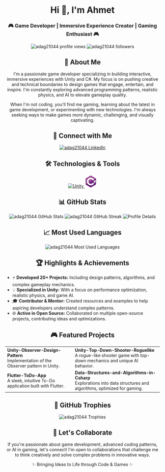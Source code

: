 <h1 align="center">Hi 👋, I'm Ahmet</h1>
<h3 align="center">🎮 Game Developer | Immersive Experience Creator | Gaming Enthusiast 🎮</h3>

<p align="center">
  <img src="https://komarev.com/ghpvc/?username=adag21044&label=Profile%20views&color=0e75b6&style=flat" alt="adag21044 profile views" />
  <img src="https://img.shields.io/github/followers/adag21044?label=Followers&style=social" alt="adag21044 followers" />
</p>


<h2 align="center">🚀 About Me</h2>
<p align="center">
  I'm a passionate game developer specializing in building interactive, immersive experiences with Unity and C#. My focus is on pushing creative and technical boundaries to design games that engage, entertain, and inspire. I'm constantly exploring advanced programming patterns, realistic physics, and AI to elevate gameplay quality.
</p>
<p align="center">
  When I'm not coding, you'll find me gaming, learning about the latest in game development, or experimenting with new technologies. I'm always seeking ways to make games more dynamic, challenging, and visually captivating.
</p>



<h2 align="center">🔗 Connect with Me</h2>
<p align="center">
  <a href="https://linkedin.com/in/adag21044" target="_blank">
    <img src="https://raw.githubusercontent.com/rahuldkjain/github-profile-readme-generator/master/src/images/icons/Social/linked-in-alt.svg" alt="adag21044 LinkedIn" height="30" width="40" />
  </a>
</p>



<h2 align="center">🛠️ Technologies & Tools</h2>
<p align="center">
  <a href="https://unity.com/" target="_blank" rel="noreferrer">
    <img src="https://www.vectorlogo.zone/logos/unity3d/unity3d-icon.svg" alt="Unity" width="40" height="40"/>
  </a>
  <a href="https://www.w3schools.com/cs/" target="_blank" rel="noreferrer"> 
    <img src="https://raw.githubusercontent.com/devicons/devicon/master/icons/csharp/csharp-original.svg" alt="C#" width="40" height="40"/> 
  </a> 
</p>


<h2 align="center">📊 GitHub Stats</h2>
<p align="center">
  <img src="https://github-readme-stats.vercel.app/api?username=adag21044&show_icons=true&theme=radical" alt="adag21044 GitHub Stats" />
  <img src="https://github-readme-streak-stats.herokuapp.com/?user=adag21044&theme=dark" alt="adag21044 GitHub Streak" />
  <img src="https://github-profile-summary-cards.vercel.app/api/cards/profile-details?username=adag21044&theme=radical" alt="Profile Details" />
</p>



<h2 align="center">📈 Most Used Languages</h2>
<p align="center">
  <img src="https://github-readme-stats.vercel.app/api/top-langs/?username=adag21044&layout=compact&theme=radical" alt="adag21044 Most Used Languages" />
</p>



<h2 align="center">🏆 Highlights & Achievements</h2>
<ul>
  <li>⚡ <strong>Developed 20+ Projects:</strong> Including design patterns, algorithms, and complex gameplay mechanics.</li>
  <li>💡 <strong>Specialized in Unity:</strong> With a focus on performance optimization, realistic physics, and game AI.</li>
  <li>🎓 <strong>Contributor & Mentor:</strong> Created resources and examples to help aspiring developers understand complex patterns.</li>
  <li>🌐 <strong>Active in Open Source:</strong> Collaborated on multiple open-source projects, contributing ideas and optimizations.</li>
</ul>


<h2 align="center">🎮 Featured Projects</h2>

<table align="center">
  <tr>
    <td><strong>Unity-Observer-Design-Pattern</strong><br>Implementation of the Observer pattern in Unity.</td>
    <td><strong>Unity-Top-Down-Shooter-Roguelike</strong><br>A rogue-like shooter game with top-down mechanics and unique AI behavior.</td>
  </tr>
  <tr>
    <td><strong>Flutter-ToDo-App</strong><br>A sleek, intuitive To-Do application built with Flutter.</td>
    <td><strong>Data-Structures-and-Algorithms-in-Csharp</strong><br>Explorations into data structures and algorithms, optimized for gaming.</td>
  </tr>
</table>



<h2 align="center">🏅 GitHub Trophies</h2>
<p align="center">
  <img src="https://github-profile-trophy.vercel.app/?username=adag21044&theme=dracula&column=7" alt="adag21044 Trophies" />
</p>



<h2 align="center">💬 Let's Collaborate</h2>
<p align="center">
  If you're passionate about game development, advanced coding patterns, or AI in gaming, let's connect! I'm open to collaborations that challenge me to think creatively and solve complex problems in innovative ways.
</p>



<p align="center">✨ Bringing Ideas to Life through Code & Games ✨</p>
